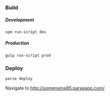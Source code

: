 ### Build
##### Development
`npm run-script dev`
##### Production
`gulp run-script prod`
### Deploy
`parse deploy`

Navigate to http://somename85.parseapp.com/